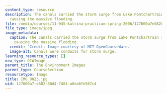 ```yaml
---
content_type: resource
description: The canals carried the storm surge from Lake Pontchartrain into the city,
  causing the massive flooding.
file: /media/courses/11-945-katrina-practicum-spring-2006/127600a7e68280d47484a0ea8fe567c4_IMG_0023.jpg
file_type: image/jpeg
image_metadata:
  caption: The canals carried the storm surge from Lake Pontchartrain into the city,
    causing the massive flooding.
  credit: 'Credit: Image courtesy of MIT OpenCourseWare.'
  image-alt: Canals were conduits for storm surge.
learning_resource_types: []
ocw_type: OCWImage
parent_title: The Environment Images
parent_type: CourseSection
resourcetype: Image
title: IMG_0023.jpg
uid: 127600a7-e682-80d4-7484-a0ea8fe567c4
---
```

